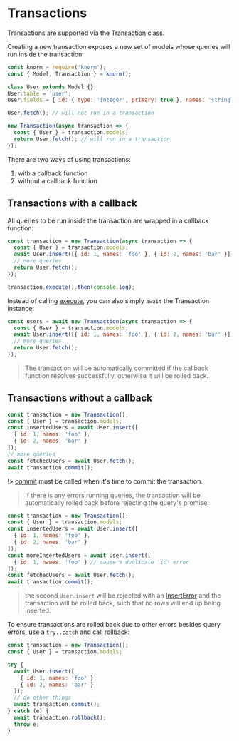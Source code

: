 # Transactions

Transactions are supported via the [Transaction](api/transaction.md#transaction) class.

Creating a new transaction exposes a new set of models whose queries will run
inside the transaction:

```js
const knorm = require('knorm');
const { Model, Transaction } = knorm();

class User extends Model {}
User.table = 'user';
User.fields = { id: { type: 'integer', primary: true }, names: 'string' };

User.fetch(); // will not run in a transaction

new Transaction(async transaction => {
  const { User } = transaction.models;
  return User.fetch(); // will run in a transaction
});
```

There are two ways of using transactions:

1. with a callback function
2. without a callback function

## Transactions with a callback

All queries to be run inside the transaction are wrapped in a callback function:

```js
const transaction = new Transaction(async transaction => {
  const { User } = transaction.models;
  await User.insert([{ id: 1, names: 'foo' }, { id: 2, names: 'bar' }]);
  // more queries
  return User.fetch();
});

transaction.execute().then(console.log);
```

Instead of calling [execute](api/transaction.md#transactionprototypeexecute-promise), you can also simply `await` the Transaction instance:

```js
const users = await new Transaction(async transaction => {
  const { User } = transaction.models;
  await User.insert([{ id: 1, names: 'foo' }, { id: 2, names: 'bar' }]);
  // more queries
  return User.fetch();
});
```

> The transaction will be automatically committed if the callback function 
> resolves successfully, otherwise it will be rolled back.

## Transactions without a callback

```js
const transaction = new Transaction();
const { User } = transaction.models;
const insertedUsers = await User.insert([
  { id: 1, names: 'foo' }, 
  { id: 2, names: 'bar' }
]);
// more queries
const fetchedUsers = await User.fetch();
await transaction.commit();
```

!> [commit](api/transaction.md#transactionprototypecommit-promise) must be called
when it's time to commit the transaction.

> If there is any errors running queries, the transaction will be automatically
> rolled back before rejecting the query's promise:

```js
const transaction = new Transaction();
const { User } = transaction.models;
const insertedUsers = await User.insert([
  { id: 1, names: 'foo' }, 
  { id: 2, names: 'bar' }
]);
const moreInsertedUsers = await User.insert([
  { id: 1, names: 'foo' } // cause a duplicate 'id' error
]);
const fetchedUsers = await User.fetch();
await transaction.commit();
```

> the second `User.insert` will be rejected with an 
> [InsertError](api/query.md#queryinserterror) and the transaction will be
> rolled back, such that no rows will end up being inserted.

To ensure transactions are rolled back due to other errors besides query errors,
use a `try..catch` and call [rollback](api/transaction.md#transactionprototyperollback-promise):

```js
const transaction = new Transaction();
const { User } = transaction.models;

try {
  await User.insert([
    { id: 1, names: 'foo' }, 
    { id: 2, names: 'bar' }
  ]);
  // do other things
  await transaction.commit();
} catch (e) {
  await transaction.rollback();
  throw e;
}
```

